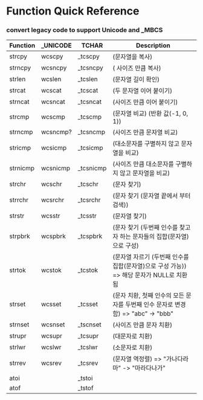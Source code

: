 # Function Quick Reference 
### convert legacy code to support Unicode and _MBCS

Function |_UNICODE  | TCHAR     | Description
---------|----------|-----------|-------------------------
strcpy   | wcscpy   | _tcscpy   | (문자열을 복사) 
strncpy  | wcsncpy  | _tcsncpy  | ( 사이즈 만큼 복사) 
strlen   | wcslen   | _tcslen   | (문자열 길이 확인)  
strcat   | wcscat   | _tcscat   | (두 문자열 이어 붙이기) 
strncat  | wcsncat  | _tcsncat  | (사이즈 만큼 이어 붙이기) 
strcmp   | wcscmp   | _tcscmp   | (문자열 비교) (반환 값(-1, 0, 1)) 
strncmp  | wcsncmp? | _tcsncmp  | (사이즈 만큼 문자열 비교) 
stricmp  | wcsicmp  | _tcsicmp  | (대소문자를 구별하지 않고 문자열을 비교) 
strnicmp | wcsnicmp | _tcsnicmp | (사이즈 만큼 대소문자를 구별하지 않고 문자열을 비교)
strchr   | wcschr   | _tcschr   | (문자 찾기) 
strrchr  | wcsrchr  | _tcsrchr  | (문자 찾기 (문자열 끝에서 부터 검색)) 
strstr   | wcsstr   | _tcsstr   | (문자열 찾기)
strpbrk  | wcspbrk  | _tcspbrk  | (문자 찾기 (두번째 인수를 찾고자 하는 문자들의 집합(문자열)으로 구성)   
strtok   | wcstok   | _tcstok   | (문자열 자르기 (두번째 인수를 집합(문자열)으로 구성 가능)) => 해당 문자가 NULL로 치환 됨
strset   | wcsset   | _tcsset   | (문자 치환, 첫째 인수의 모든 문자를 두번째 인수 문자로 변경함) => "abc" -> "bbb" 
strnset  | wcsnset  | _tscnset  | (사이즈 만큼 문자 치환) 
strupr   | wcsupr   | _tcsupr   | (대문자로 치환)
strlwr   | wcslwr   | _tcslwr   | (소문자로 치환) 
strrev   | wcsrev   | _tcsrev   | (문자열 역정렬) => "가나다라마" -> "마라다나가"
atoi     |          | _tstoi    |
atof     |          | _tstof    |
